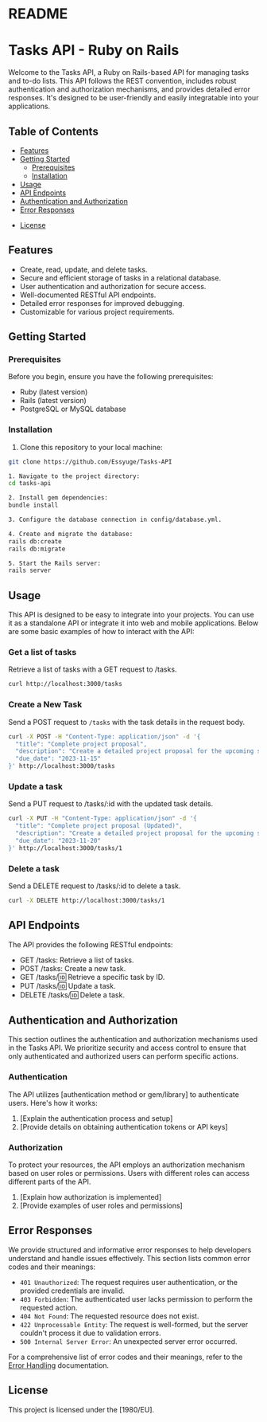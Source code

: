 # README

# Tasks API - Ruby on Rails

Welcome to the Tasks API, a Ruby on Rails-based API for managing tasks and to-do lists. This API follows the REST convention, includes robust authentication and authorization mechanisms, and provides detailed error responses. It's designed to be user-friendly and easily integratable into your applications.

## Table of Contents

- [Features](#features)
- [Getting Started](#getting-started)
  - [Prerequisites](#prerequisites)
  - [Installation](#installation) 
- [Usage](#usage)
- [API Endpoints](#api-endpoints)
- [Authentication and Authorization](#authentication-and-authorization)
- [Error Responses](#error-responses)
<!-- - [Database](#database) -->
- [License](#license)

## Features

- Create, read, update, and delete tasks.
- Secure and efficient storage of tasks in a relational database.
- User authentication and authorization for secure access.
- Well-documented RESTful API endpoints.
- Detailed error responses for improved debugging.
- Customizable for various project requirements.

## Getting Started

### Prerequisites

Before you begin, ensure you have the following prerequisites:

- Ruby (latest version)
- Rails (latest version)
- PostgreSQL or MySQL database

### Installation

1. Clone this repository to your local machine:

```bash
git clone https://github.com/Essyuge/Tasks-API

1. Navigate to the project directory:
cd tasks-api

2. Install gem dependencies:
bundle install

3. Configure the database connection in config/database.yml.

4. Create and migrate the database:
rails db:create
rails db:migrate

5. Start the Rails server:
rails server 
```


## Usage

This API is designed to be easy to integrate into your projects. You can use it as a standalone API or integrate it into web and mobile applications. Below are some basic examples of how to interact with the API:

### Get a list of tasks

Retrieve a list of tasks with a GET request to /tasks.
```bash
curl http://localhost:3000/tasks
```
### Create a New Task

Send a POST request to `/tasks` with the task details in the request body.

```bash
curl -X POST -H "Content-Type: application/json" -d '{
  "title": "Complete project proposal",
  "description": "Create a detailed project proposal for the upcoming sprint.",
  "due_date": "2023-11-15"
}' http://localhost:3000/tasks
```
### Update a task

Send a PUT request to /tasks/:id with the updated task details.
```bash
curl -X PUT -H "Content-Type: application/json" -d '{
  "title": "Complete project proposal (Updated)",
  "description": "Create a detailed project proposal for the upcoming sprint (Updated).",
  "due_date": "2023-11-20"
}' http://localhost:3000/tasks/1
```

### Delete a task

Send a DELETE request to /tasks/:id to delete a task.
```bash
curl -X DELETE http://localhost:3000/tasks/1
```

## API Endpoints

The API provides the following RESTful endpoints:

* GET /tasks: Retrieve a list of tasks.
* POST /tasks: Create a new task.
* GET /tasks/:id: Retrieve a specific task by ID.
* PUT /tasks/:id: Update a task.
* DELETE /tasks/:id: Delete a task.


## Authentication and Authorization

This section outlines the authentication and authorization mechanisms used in the Tasks API. We prioritize security and access control to ensure that only authenticated and authorized users can perform specific actions.

### Authentication

The API utilizes [authentication method or gem/library] to authenticate users. Here's how it works:

1. [Explain the authentication process and setup]
2. [Provide details on obtaining authentication tokens or API keys]

### Authorization

To protect your resources, the API employs an authorization mechanism based on user roles or permissions. Users with different roles can access different parts of the API.

1. [Explain how authorization is implemented]
2. [Provide examples of user roles and permissions]

## Error Responses

We provide structured and informative error responses to help developers understand and handle issues effectively. This section lists common error codes and their meanings:

- `401 Unauthorized`: The request requires user authentication, or the provided credentials are invalid.
- `403 Forbidden`: The authenticated user lacks permission to perform the requested action.
- `404 Not Found`: The requested resource does not exist.
- `422 Unprocessable Entity`: The request is well-formed, but the server couldn't process it due to validation errors.
- `500 Internal Server Error`: An unexpected server error occurred.

For a comprehensive list of error codes and their meanings, refer to the [Error Handling](./ERROR_HANDLING.md) documentation.
<!-- 
## Database

The API relies on a  SQlite database to store task data. The database schema includes tables for tasks and users to ensure data integrity and security. This section provides details about the database structure.

1. [Explain the structure of the database]
2. [List the database tables and their relationships] -->



## License

This project is licensed under the [1980/EU].

<!-- 1. [Specify your license type and terms] -->

